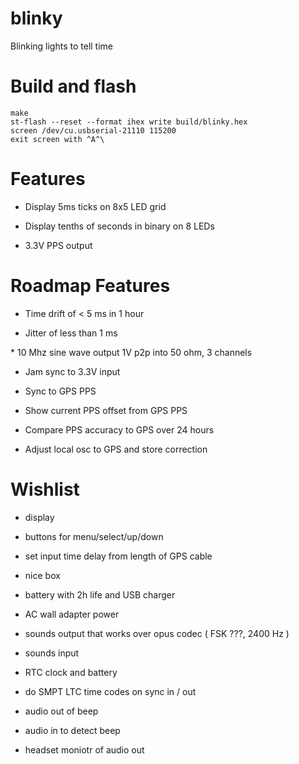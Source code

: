 # blinky

Blinking lights to tell time


# Build and flash

```
make 
st-flash --reset --format ihex write build/blinky.hex
screen /dev/cu.usbserial-21110 115200
exit screen with ^A^\
```


# Features 

* Display 5ms ticks on 8x5 LED grid 

* Display tenths of seconds in binary on 8 LEDs

* 3.3V PPS output 



# Roadmap Features 

* Time drift of < 5 ms in 1 hour 

* Jitter of less than 1 ms 

\* 10 Mhz sine wave output 1V p2p into 50 ohm, 3 channels 

* Jam sync to 3.3V input 

* Sync to GPS PPS 

* Show current PPS offset from GPS PPS

* Compare PPS accuracy to GPS over 24 hours 

* Adjust local osc to GPS and store correction 



# Wishlist 

* display 

* buttons for menu/select/up/down

* set input time delay from length of GPS cable 

* nice box 

* battery with 2h life and USB charger 

* AC wall adapter power 

* sounds output that works over opus codec ( FSK ???, 2400 Hz ) 

* sounds input 

* RTC clock and battery 

* do SMPT LTC time codes on sync in / out 

* audio out of beep

* audio in to detect beep

* headset moniotr of audio out

